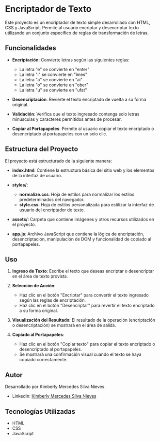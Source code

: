 # Encriptador de Texto

Este proyecto es un encriptador de texto simple desarrollado con HTML, CSS y JavaScript. Permite al usuario encriptar y desencriptar texto utilizando un conjunto específico de reglas de transformación de letras.

## Funcionalidades

- **Encriptación**: Convierte letras según las siguientes reglas:
  - La letra "e" se convierte en "enter"
  - La letra "i" se convierte en "imes"
  - La letra "a" se convierte en "ai"
  - La letra "o" se convierte en "ober"
  - La letra "u" se convierte en "ufat"

- **Desencriptación**: Revierte el texto encriptado de vuelta a su forma original.

- **Validación**: Verifica que el texto ingresado contenga solo letras minúsculas y caracteres permitidos antes de procesar.

- **Copiar al Portapapeles**: Permite al usuario copiar el texto encriptado o desencriptado al portapapeles con un solo clic.

## Estructura del Proyecto

El proyecto está estructurado de la siguiente manera:

- **index.html**: Contiene la estructura básica del sitio web y los elementos de la interfaz de usuario.
  
- **styles/**:
  - **normalize.css**: Hoja de estilos para normalizar los estilos predeterminados del navegador.
  - **style.css**: Hoja de estilos personalizada para estilizar la interfaz de usuario del encriptador de texto.

- **assets/**: Carpeta que contiene imágenes y otros recursos utilizados en el proyecto.

- **app.js**: Archivo JavaScript que contiene la lógica de encriptación, desencriptación, manipulación de DOM y funcionalidad de copiado al portapapeles.

## Uso

1. **Ingreso de Texto**: Escribe el texto que deseas encriptar o desencriptar en el área de texto provista.
   
2. **Selección de Acción**:
   - Haz clic en el botón "Encriptar" para convertir el texto ingresado según las reglas de encriptación.
   - Haz clic en el botón "Desencriptar" para revertir el texto encriptado a su forma original.

3. **Visualización del Resultado**: El resultado de la operación (encriptación o desencriptación) se mostrará en el área de salida.

4. **Copiado al Portapapeles**:
   - Haz clic en el botón "Copiar texto" para copiar el texto encriptado o desencriptado al portapapeles.
   - Se mostrará una confirmación visual cuando el texto se haya copiado correctamente.

## Autor

Desarrollado por Kimberly Mercedes Silva Nieves.

- LinkedIn: [Kimberly Mercedes Silva Nieves](www.linkedin.com/in/kimberly-mercedes-silva-nieves-937039239)

## Tecnologías Utilizadas

- HTML
- CSS
- JavaScript
